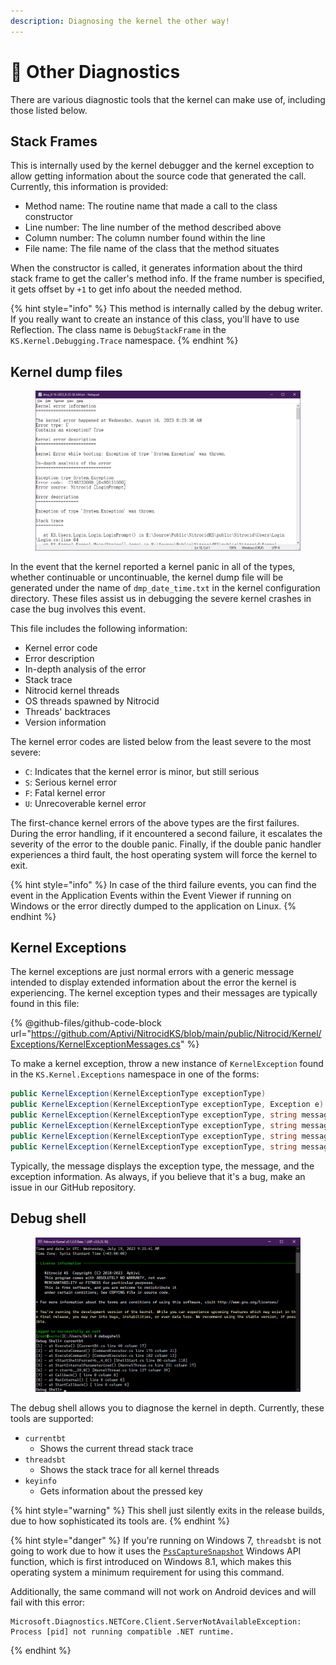 ```yaml
---
description: Diagnosing the kernel the other way!
---
```


# 💉 Other Diagnostics

There are various diagnostic tools that the kernel can make use of, including those listed below.

## Stack Frames

This is internally used by the kernel debugger and the kernel exception to allow getting information about the source code that generated the call. Currently, this information is provided:

* Method name: The routine name that made a call to the class constructor
* Line number: The line number of the method described above
* Column number: The column number found within the line
* File name: The file name of the class that the method situates

When the constructor is called, it generates information about the third stack frame to get the caller's method info. If the frame number is specified, it gets offset by `+1` to get info about the needed method.

{% hint style="info" %}
This method is internally called by the debug writer. If you really want to create an instance of this class, you'll have to use Reflection. The class name is `DebugStackFrame` in the `KS.Kernel.Debugging.Trace` namespace.
{% endhint %}

## Kernel dump files

<figure><img src="../../.gitbook/assets/002-improved-stacktrace-after.png" alt=""><figcaption></figcaption></figure>

In the event that the kernel reported a kernel panic in all of the types, whether continuable or uncontinuable, the kernel dump file will be generated under the name of `dmp_date_time.txt` in the kernel configuration directory. These files assist us in debugging the severe kernel crashes in case the bug involves this event.

This file includes the following information:

* Kernel error code
* Error description
* In-depth analysis of the error
* Stack trace
* Nitrocid kernel threads
* OS threads spawned by Nitrocid
* Threads' backtraces
* Version information

The kernel error codes are listed below from the least severe to the most severe:

* `C`: Indicates that the kernel error is minor, but still serious
* `S`: Serious kernel error
* `F`: Fatal kernel error
* `U`: Unrecoverable kernel error

The first-chance kernel errors of the above types are the first failures. During the error handling, if it encountered a second failure, it escalates the severity of the error to the double panic. Finally, if the double panic handler experiences a third fault, the host operating system will force the kernel to exit.

{% hint style="info" %}
In case of the third failure events, you can find the event in the Application Events within the Event Viewer if running on Windows or the error directly dumped to the application on Linux.
{% endhint %}

## Kernel Exceptions

The kernel exceptions are just normal errors with a generic message intended to display extended information about the error the kernel is experiencing. The kernel exception types and their messages are typically found in this file:

{% @github-files/github-code-block url="https://github.com/Aptivi/NitrocidKS/blob/main/public/Nitrocid/Kernel/Exceptions/KernelExceptionMessages.cs" %}

To make a kernel exception, throw a new instance of `KernelException` found in the `KS.Kernel.Exceptions` namespace in one of the forms:

```csharp
public KernelException(KernelExceptionType exceptionType)
public KernelException(KernelExceptionType exceptionType, Exception e)
public KernelException(KernelExceptionType exceptionType, string message)
public KernelException(KernelExceptionType exceptionType, string message, params object[] vars)
public KernelException(KernelExceptionType exceptionType, string message, Exception e)
public KernelException(KernelExceptionType exceptionType, string message, Exception e, params object[] vars)
```

Typically, the message displays the exception type, the message, and the exception information. As always, if you believe that it's a bug, make an issue in our GitHub repository.

## Debug shell

<figure><img src="../../.gitbook/assets/image (69).png" alt=""><figcaption></figcaption></figure>

The debug shell allows you to diagnose the kernel in depth. Currently, these tools are supported:

* `currentbt`
  * Shows the current thread stack trace
* `threadsbt`
  * Shows the stack trace for all kernel threads
* `keyinfo`
  * Gets information about the pressed key

{% hint style="warning" %}
This shell just silently exits in the release builds, due to how sophisticated its tools are.
{% endhint %}

{% hint style="danger" %}
If you're running on Windows 7, `threadsbt` is not going to work due to how it uses the [`PssCaptureSnapshot`](https://learn.microsoft.com/en-us/windows/win32/api/processsnapshot/nf-processsnapshot-psscapturesnapshot) Windows API function, which is first introduced on Windows 8.1, which makes this operating system a minimum requirement for using this command.

Additionally, the same command will not work on Android devices and will fail with this error:

```
Microsoft.Diagnostics.NETCore.Client.ServerNotAvailableException: Process [pid] not running compatible .NET runtime.
```
{% endhint %}
